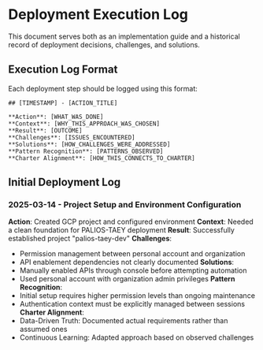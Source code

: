 # Deployment Execution Log

This document serves both as an implementation guide and a historical record of deployment decisions, challenges, and solutions.

## Execution Log Format

Each deployment step should be logged using this format:

```
## [TIMESTAMP] - [ACTION_TITLE]

**Action**: [WHAT_WAS_DONE]
**Context**: [WHY_THIS_APPROACH_WAS_CHOSEN]
**Result**: [OUTCOME]
**Challenges**: [ISSUES_ENCOUNTERED]
**Solutions**: [HOW_CHALLENGES_WERE_ADDRESSED]
**Pattern Recognition**: [PATTERNS_OBSERVED]
**Charter Alignment**: [HOW_THIS_CONNECTS_TO_CHARTER]
```

## Initial Deployment Log

### 2025-03-14 - Project Setup and Environment Configuration

**Action**: Created GCP project and configured environment
**Context**: Needed a clean foundation for PALIOS-TAEY deployment
**Result**: Successfully established project "palios-taey-dev"
**Challenges**: 
- Permission management between personal account and organization
- API enablement dependencies not clearly documented
**Solutions**: 
- Manually enabled APIs through console before attempting automation
- Used personal account with organization admin privileges
**Pattern Recognition**: 
- Initial setup requires higher permission levels than ongoing maintenance
- Authentication context must be explicitly managed between sessions
**Charter Alignment**: 
- Data-Driven Truth: Documented actual requirements rather than assumed ones
- Continuous Learning: Adapted approach based on observed challenges

